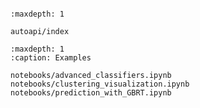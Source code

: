```{include} ../README.md
```

```{toctree}
:maxdepth: 1

autoapi/index
```

```{toctree}
:maxdepth: 1
:caption: Examples

notebooks/advanced_classifiers.ipynb
notebooks/clustering_visualization.ipynb
notebooks/prediction_with_GBRT.ipynb
```